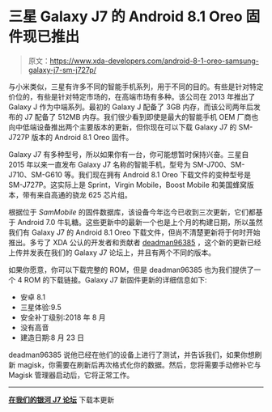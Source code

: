 # 三星 Galaxy J7 的 Android 8.1 Oreo 固件现已推出

> 原文：<https://www.xda-developers.com/android-8-1-oreo-samsung-galaxy-j7-sm-j727p/>

与小米类似，三星有许多不同的智能手机系列，用于不同的目的。有些是针对特定价位的，有些是针对特定市场的，在高端市场有多种。该公司在 2013 年推出了 Galaxy J 作为中端系列。最初的 Galaxy J 配备了 3GB 内存，而该公司两年后发布的 J7 配备了 512MB 内存。我们很少看到即使是最大的智能手机 OEM 厂商也向中低端设备推出两个主要版本的更新，但你现在可以下载 Galaxy J7 的 SM-J727P 版本的 Android 8.1 Oreo 固件。

Galaxy J7 有多种型号，所以如果你有一台，你可能想暂时保持兴奋。三星自 2015 年以来一直发布 Galaxy J7 名称的智能手机，型号为 SM-J700、SM-J710、SM-G610 等。我们现在拥有 Android 8.1 Oreo 下载文件的变种型号是 SM-J727P。这实际上是 Sprint，Virgin Mobile，Boost Mobile 和美国蜂窝版本，带有来自高通的骁龙 625 芯片组。

根据位于 *SamMobile* 的固件数据库，该设备今年迄今已收到三次更新，它们都基于 Android 7.0 牛轧糖。这些更新中的最新一个也是上个月的构建日期，所以虽然我们有 Galaxy J7 的 Android 8.1 Oreo 下载文件，但尚不清楚更新将于何时开始推出。多亏了 XDA 公认的开发者和贡献者 [deadman96385](https://forum.xda-developers.com/member.php?u=4222965) ，这个新的更新已经上传并发表在我们的 Galaxy J7 论坛上，并且有两个不同的版本。

如果你愿意，你可以下载完整的 ROM，但是 deadman96385 也为我们提供了一个 4 ROM 的下载链接。Galaxy J7 新固件更新的详细信息如下:

*   安卓 8.1
*   三星体验:9.5
*   安全补丁级别:2018 年 8 月
*   没有高音
*   建造日期:8 月 23 日

deadman96385 说他已经在他们的设备上进行了测试，并告诉我们，如果你想刷新 magisk，你需要在刷新后再次格式化你的数据。然后，您将需要手动修补它与 Magisk 管理器启动后，它将正常工作。

* * *

[**在我们的银河 J7 论坛**](https://forum.xda-developers.com/galaxy-j7/how-to/sm-j727p-oreo-8-1-firmware-t3841778) 下载本更新
